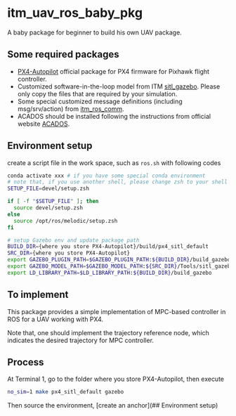 # itm_uav_ros_baby_pkg

A baby package for beginner to build his own UAV package.

## Some required packages

* [PX4-Autopilot](https://github.com/PX4/PX4-Autopilot) official package for PX4 firmware for Pixhawk flight controller.
* Customized software-in-the-loop model from ITM [sitl_gazebo](https://github.com/tomcattigerkkk/PX4-SITL_gazebo). Please only copy the files that are required by your simulation.
* Some special customized message definitions (including msg/srv/action) from [itm_ros_comm](https://github.com/tomcattigerkkk/itm_ros_comm).
* ACADOS should be installed following the instructions from official website [ACADOS](https://github.com/acados/acados).

## Environment setup

create a script file in the work space, such as ``ros.sh`` with following codes

``` bash
conda activate xxx # if you have some special conda environment
# note that, if you use another shell, please change zsh to your shell type accordingly
SETUP_FILE=devel/setup.zsh

if [ -f "$SETUP_FILE" ]; then
  source devel/setup.zsh
else
  source /opt/ros/melodic/setup.zsh
fi

# setup Gazebo env and update package path
BUILD_DIR={where you store PX4-Autopilot}/build/px4_sitl_default
SRC_DIR={where you store PX4-Autopilot}
export GAZEBO_PLUGIN_PATH=$GAZEBO_PLUGIN_PATH:${BUILD_DIR}/build_gazebo
export GAZEBO_MODEL_PATH=$GAZEBO_MODEL_PATH:${SRC_DIR}/Tools/sitl_gazebo/models
export LD_LIBRARY_PATH=$LD_LIBRARY_PATH:${BUILD_DIR}/build_gazebo
```

## To implement

This package provides a simple implementation of MPC-based controller in ROS for a UAV working with PX4.

Note that, one should implement the trajectory reference node, which indicates the desired trajectory for MPC controller.

## Process

At Terminal 1, go to the folder where you store PX4-Autopilot, then execute

``` bash
no_sim=1 make px4_sitl_default gazebo
```

Then source the environment, [create an anchor](## Environment setup)
